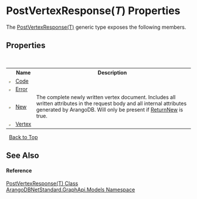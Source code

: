 # PostVertexResponse(*T*) Properties
 

The <a href="0d41c4dc-c503-af85-a4f3-38958bff9f51">PostVertexResponse(T)</a> generic type exposes the following members.


## Properties
&nbsp;<table><tr><th></th><th>Name</th><th>Description</th></tr><tr><td>![Public property](media/pubproperty.gif "Public property")</td><td><a href="9218f63b-c640-c386-cd24-d36b6f976b65">Code</a></td><td /></tr><tr><td>![Public property](media/pubproperty.gif "Public property")</td><td><a href="93e7cd57-e64b-5147-9633-04515daec34a">Error</a></td><td /></tr><tr><td>![Public property](media/pubproperty.gif "Public property")</td><td><a href="aa38ecc9-4b30-0672-7e5f-6a4a28de8a87">New</a></td><td>
The complete newly written vertex document. Includes all written attributes in the request body and all internal attributes generated by ArangoDB. Will only be present if <a href="bde8b1b4-e5c5-4a07-23ea-dfe3f6a94e20">ReturnNew</a> is true.</td></tr><tr><td>![Public property](media/pubproperty.gif "Public property")</td><td><a href="87d792c7-8702-cc69-1278-0265a4f68ed7">Vertex</a></td><td /></tr></table>&nbsp;
<a href="#postvertexresponse(*t*)-properties">Back to Top</a>

## See Also


#### Reference
<a href="0d41c4dc-c503-af85-a4f3-38958bff9f51">PostVertexResponse(T) Class</a><br /><a href="6fb2338d-d8f7-f9c1-2056-1702fe9bf954">ArangoDBNetStandard.GraphApi.Models Namespace</a><br />